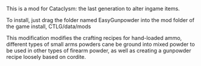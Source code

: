 This is a mod for Cataclysm: the last generation to alter ingame items.

To install, just drag the folder named EasyGunpowder into the mod folder of the game install, CTLG/data/mods

This modification modifies the crafting recipes for hand-loaded ammo, different types of small arms powders cane be ground into mixed powder to be used in other types of firearm powder, as well as creating a gunpowder recipe loosely based on cordite.

